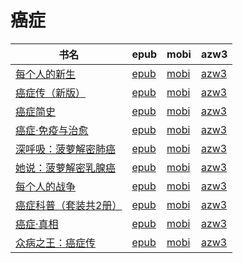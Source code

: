 # 癌症

| 书名 | epub | mobi | azw3 |
| --- | --- | --- | --- |
| [每个人的新生](http://ct.dalanmei.com/f/31084289-584106527-73742a) | [epub](http://ct.dalanmei.com/f/31084289-584106527-73742a) | [mobi](http://ct.dalanmei.com/f/31084289-584097967-2352f5) | [azw3](http://ct.dalanmei.com/f/31084289-584101727-4d730a) |
| [癌症传（新版）](http://ct.dalanmei.com/f/31084289-579421832-db6d02) | [epub](http://ct.dalanmei.com/f/31084289-579421832-db6d02) | [mobi](http://ct.dalanmei.com/f/31084289-579415703-cd6f6f) | [azw3](http://ct.dalanmei.com/f/31084289-579420211-0a499b) |
| [癌症简史](http://ct.dalanmei.com/f/31084289-575338852-a1e034) | [epub](http://ct.dalanmei.com/f/31084289-575338852-a1e034) | [mobi](http://ct.dalanmei.com/f/31084289-575268375-e4d299) | [azw3](http://ct.dalanmei.com/f/31084289-575311836-0bdb72) |
| [癌症·免疫与治愈](http://ct.dalanmei.com/f/31084289-570316625-9d3721) | [epub](http://ct.dalanmei.com/f/31084289-570316625-9d3721) | [mobi](http://ct.dalanmei.com/f/31084289-570164440-56bbe4) | [azw3](http://ct.dalanmei.com/f/31084289-571382160-62c55c) |
| [深呼吸：菠萝解密肺癌](http://ct.dalanmei.com/f/31084289-571916590-1846eb) | [epub](http://ct.dalanmei.com/f/31084289-571916590-1846eb) | [mobi](http://ct.dalanmei.com/f/31084289-571558234-875847) | [azw3](http://ct.dalanmei.com/f/31084289-572203895-9dd630) |
| [她说：菠萝解密乳腺癌](http://ct.dalanmei.com/f/31084289-571918373-146601) | [epub](http://ct.dalanmei.com/f/31084289-571918373-146601) | [mobi](http://ct.dalanmei.com/f/31084289-571558747-bd364a) | [azw3](http://ct.dalanmei.com/f/31084289-572204057-17ad15) |
| [每个人的战争](http://ct.dalanmei.com/f/31084289-571978167-ab8722) | [epub](http://ct.dalanmei.com/f/31084289-571978167-ab8722) | [mobi](http://ct.dalanmei.com/f/31084289-571559608-7a49e7) | [azw3](http://ct.dalanmei.com/f/31084289-572078092-a40c48) |
| [癌症科普（套装共2册）](None) | [epub](None) | [mobi](None) | [azw3](None) |
| [癌症·真相](http://ct.dalanmei.com/f/31084289-571788058-d029ee) | [epub](http://ct.dalanmei.com/f/31084289-571788058-d029ee) | [mobi](http://ct.dalanmei.com/f/31084289-571455789-35511f) | [azw3](http://ct.dalanmei.com/f/31084289-571889450-8194aa) |
| [众病之王：癌症传](http://ct.dalanmei.com/f/31084289-571790136-0fc833) | [epub](http://ct.dalanmei.com/f/31084289-571790136-0fc833) | [mobi](http://ct.dalanmei.com/f/31084289-571457221-821be7) | [azw3](http://ct.dalanmei.com/f/31084289-571895710-c7f6fd) |
